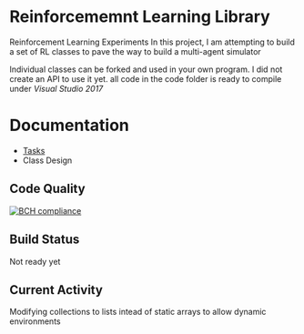 # Reinforcememnt Learning Library
Reinforcement Learning Experiments 
In this project, I am attempting to build a set of RL classes to pave the way to build a multi-agent simulator 

Individual classes can be forked and used in your own program. I did not create an API to use it yet.
all code in the code folder is ready to compile under _Visual Studio 2017_
# Documentation
* [Tasks](https://github.com/aawadall/Reinforcement-Learning/blob/master/docs/Tasks.md)
* Class Design 
## Code Quality 
[![BCH compliance](https://bettercodehub.com/edge/badge/aawadall/Reinforcement-Learning?branch=master)](https://bettercodehub.com/)
## Build Status 
Not ready yet
## Current Activity
Modifying collections to lists intead of static arrays to allow dynamic environments
